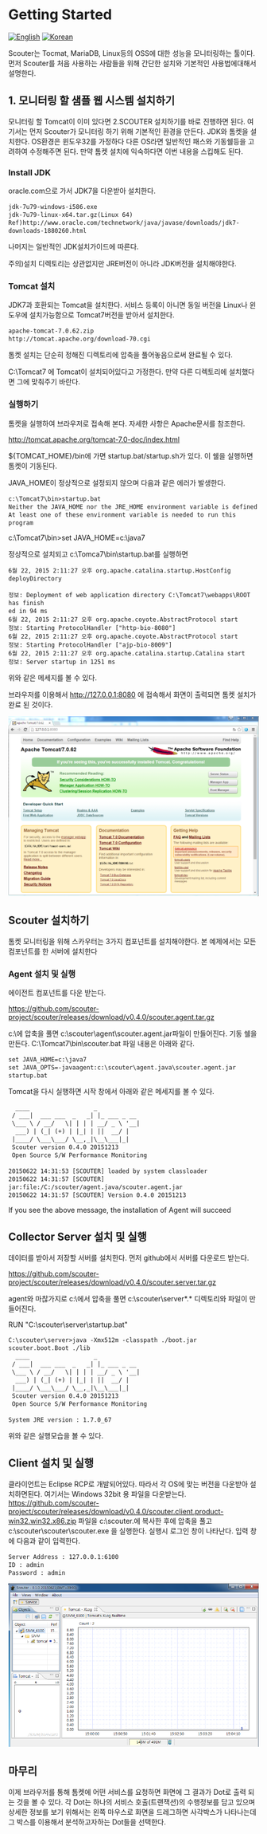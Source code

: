 # Getting Started
[![English](https://img.shields.io/badge/language-English-orange.svg)](Getting-Started.md) [![Korean](https://img.shields.io/badge/language-Korean-blue.svg)](Getting-Started_kr.md)

Scouter는 Tocmat, MariaDB, Linux등의 OSS에 대한 성능을 모니터링하는 툴이다.
먼저 Scouter를 처음 사용하는 사람들을 위해 간단한 설치와 기본적인 사용법에대해서 설명한다.

## 1. 모니터링 할 샘플 웹 시스템 설치하기
모니터링 할 Tomcat이 이미 있다면 2.SCOUTER 설치하기를 바로 진행하면 된다.
여기서는 먼저 Scouter가 모니터링 하기 위해 기본적인 환경을 만든다.
JDK와 톰켓을 설치한다.
OS환경은 윈도우32를 가정하다 다른 OS라면 일반적인 패스와 기동쉘등을 고려하여 수정해주면 된다. 만약 톰켓 설치에 익숙하다면 이번 내용을 스킵해도 된다.

### Install JDK
oracle.com으로 가서 JDK7을 다운받아 설치한다.
```
jdk-7u79-windows-i586.exe
jdk-7u79-linux-x64.tar.gz(Linux 64)
Ref)http://www.oracle.com/technetwork/java/javase/downloads/jdk7-downloads-1880260.html
```
나머지는 일반적인 JDK설치가이드에 따른다.

주의)설치 디렉토리는 상관없지만 JRE버전이 아니라 JDK버전을 설치해야한다.

### Tomcat 설치
JDK7과 호환되는 Tomcat을 설치한다. 서비스 등록이 아니면 동일 버전을 Linux나 윈도우에 설치가능함으로 Tomcat7버전을 받아서 설치한다.
```
apache-tomcat-7.0.62.zip
http://tomcat.apache.org/download-70.cgi
```
톰켓 설치는 단순히 정해진 디렉토리에 압축을 풀어놓음으로써 완료될 수 있다.

C:\Tomcat7 에 Tomcat이 설치되어있다고 가정한다. 만약 다른 디렉토리에 설치했다면 그에 맞춰주기 바란다.


### 실행하기
톰켓을 실행하여 브라우저로 접속해 본다. 자세한 사항은 Apache문서를 참조한다.

http://tomcat.apache.org/tomcat-7.0-doc/index.html

${TOMCAT_HOME}/bin에 가면 startup.bat/startup.sh가 있다. 이 쉘을 실행하면 톰켓이 기동된다.

JAVA_HOME이 정상적으로 설정되지 않으며 다음과 같은 에러가 발생한다.
```
c:\Tomcat7\bin>startup.bat
Neither the JAVA_HOME nor the JRE_HOME environment variable is defined
At least one of these environment variable is needed to run this program
```
c:\Tomcat7\bin>set JAVA_HOME=c:\java7

정상적으로 설치되고 c:\Tomca7\bin\startup.bat를 실행하면

```
6월 22, 2015 2:11:27 오후 org.apache.catalina.startup.HostConfig deployDirectory

정보: Deployment of web application directory C:\Tomcat7\webapps\ROOT has finish
ed in 94 ms
6월 22, 2015 2:11:27 오후 org.apache.coyote.AbstractProtocol start
정보: Starting ProtocolHandler ["http-bio-8080"]
6월 22, 2015 2:11:27 오후 org.apache.coyote.AbstractProtocol start
정보: Starting ProtocolHandler ["ajp-bio-8009"]
6월 22, 2015 2:11:27 오후 org.apache.catalina.startup.Catalina start
정보: Server startup in 1251 ms
```
위와 같은 메세지를 볼 수 있다.

브라우저를 이용해서 http://127.0.0.1:8080 에 접속해서 화면이 출력되면 톰켓 설치가 완료 된 것이다.

![Tomcat](../img/main/getting_started_tomcat.png)

## Scouter 설치하기
톰켓 모니터링을 위해 스카우터는 3가지 컴포넌트를 설치해야한다. 본 예제에서는 모든 컴포넌트를 한 서버에 설치한다


### Agent 설치 및 실행
에이전트 컴포넌트를 다운 받는다.

https://github.com/scouter-project/scouter/releases/download/v0.4.0/scouter.agent.tar.gz

c:\에 압축을 풀면 c:\scouter\agent\scouter.agent.jar파일이 만들어진다.
기동 쉘을 만든다. C:\Tomcat7\bin\scouter.bat
파일 내용은 아래와 같다.

```
set JAVA_HOME=c:\java7
set JAVA_OPTS=-javaagent:c:\scouter\agent.java\scouter.agent.jar
startup.bat
```
Tomcat을 다시 실행하면 시작 창에서 아래와 같은 메세지를 볼 수 있다.
```
  ____                  _
 / ___|  ___ ___  _   _| |_ ___ _ __
 \___ \ / __/   \| | | | __/ _ \ '__|
  ___) | (_| (+) | |_| | ||  __/ |
 |____/ \___\___/ \__,_|\__\___|_|
 Scouter version 0.4.0 20151213
 Open Source S/W Performance Monitoring

20150622 14:31:53 [SCOUTER] loaded by system classloader
20150622 14:31:57 [SCOUTER] jar:file:/C:/scouter/agent.java/scouter.agent.jar
20150622 14:31:57 [SCOUTER] Version 0.4.0 20151213
```
If you see the above message, the installation of Agent will succeed


## Collector Server 설치 및 실행
데이터를 받아서 저장할 서버를 설치한다. 먼저 github에서 서버를 다운로드 받는다.

https://github.com/scouter-project/scouter/releases/download/v0.4.0/scouter.server.tar.gz

agent와 마찮가지로 c:\에서 압축을 풀면 c:\scouter\server*.* 디렉토리와 파일이 만들어진다.

RUN "C:\scouter\server\startup.bat"

```
C:\scouter\server>java -Xmx512m -classpath ./boot.jar scouter.boot.Boot ./lib
  ____                  _
 / ___|  ___ ___  _   _| |_ ___ _ __
 \___ \ / __/   \| | | | __/ _ \ '__|
  ___) | (_| (+) | |_| | ||  __/ |
 |____/ \___\___/ \__,_|\__\___|_|
 Scouter version 0.4.0 20151213
 Open Source S/W Performance Monitoring

System JRE version : 1.7.0_67

```

위와 같은 실행모습을 볼 수 있다.

## Client 설치 및 실행
클라이언트는 Eclipse RCP로 개발되어있다. 따라서 각 OS에 맞는 버전을 다운받아 설치하면된다.
여기서는 Windows 32bit 용 파일을 다운받는다.
https://github.com/scouter-project/scouter/releases/download/v0.4.0/scouter.client.product-win32.win32.x86.zip
파일을 c:\scouter.에 복사한 후에 압축을 풀고 c:\scouter\scouter\scouter.exe 을 실행한다.
실행시 로그인 창이 나타난다. 입력 창에 다음과 같이 입력한다.

```
Server Address : 127.0.0.1:6100
ID : admin
Password : admin
```

![Scouter](../img/main/getting_started_scouter.png)

## 마무리
이제 브라우저를 통해 톰켓에 어떤 서비스를 요청하면 화면에 그 결과가 Dot로 출력 되는 것을 볼 수 있다.
각 Dot는 하나의 서비스 호출(트랜잭션)의 수행정보를 담고 있으며 상세한 정보를 보기 위해서는 왼쪽 마우스로 화면을 드레그하면 사각박스가 나타나는데 그 박스를 이용해서 분석하고자하는 Dot들을 선택한다.
